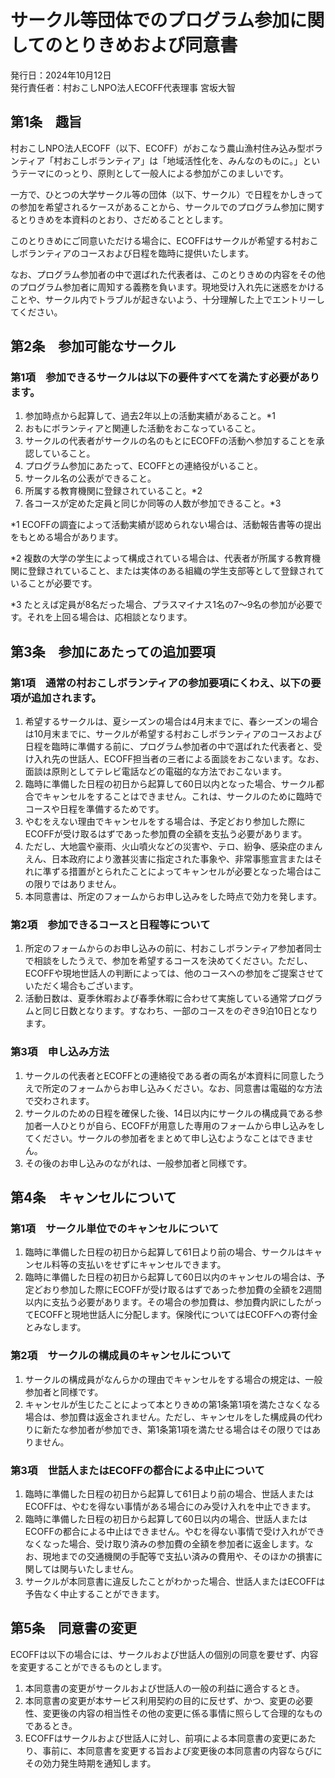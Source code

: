 # サークル等団体でのプログラム参加に関してのとりきめおよび同意書
発行日：2024年10月12日  
発行責任者：村おこしNPO法人ECOFF代表理事 宮坂大智
## 第1条　趣旨
村おこしNPO法人ECOFF（以下、ECOFF）がおこなう農山漁村住み込み型ボランティア「村おこしボランティア」は「地域活性化を、みんなのものに。」というテーマにのっとり、原則として一般人による参加がこのましいです。

一方で、ひとつの大学サークル等の団体（以下、サークル）で日程をかしきっての参加を希望されるケースがあることから、サークルでのプログラム参加に関するとりきめを本資料のとおり、さだめることとします。

このとりきめにご同意いただける場合に、ECOFFはサークルが希望する村おこしボランティアのコースおよび日程を臨時に提供いたします。

なお、プログラム参加者の中で選ばれた代表者は、このとりきめの内容をその他のプログラム参加者に周知する義務を負います。現地受け入れ先に迷惑をかけることや、サークル内でトラブルが起きないよう、十分理解した上でエントリーしてください。
## 第2条　参加可能なサークル
### 第1項　参加できるサークルは以下の要件すべてを満たす必要があります。
1. 参加時点から起算して、過去2年以上の活動実績があること。*1
2. おもにボランティアと関連した活動をおこなっていること。
3. サークルの代表者がサークルの名のもとにECOFFの活動へ参加することを承認していること。
4. プログラム参加にあたって、ECOFFとの連絡役がいること。
5. サークル名の公表ができること。
6. 所属する教育機関に登録されていること。*2
7. 各コースが定めた定員と同じか同等の人数が参加できること。*3

*1  ECOFFの調査によって活動実績が認められない場合は、活動報告書等の提出をもとめる場合があります。

*2 複数の大学の学生によって構成されている場合は、代表者が所属する教育機関に登録されていること、または実体のある組織の学生支部等として登録されていることが必要です。

*3 たとえば定員が8名だった場合、プラスマイナス1名の7〜9名の参加が必要です。それを上回る場合は、応相談となります。
## 第3条　参加にあたっての追加要項
### 第1項　通常の村おこしボランティアの参加要項にくわえ、以下の要項が追加されます。
1. 希望するサークルは、夏シーズンの場合は4月末までに、春シーズンの場合は10月末までに、サークルが希望する村おこしボランティアのコースおよび日程を臨時に準備する前に、プログラム参加者の中で選ばれた代表者と、受け入れ先の世話人、ECOFF担当者の三者による面談をおこないます。なお、面談は原則としてテレビ電話などの電磁的な方法でおこないます。
2. 臨時に準備した日程の初日から起算して60日以内となった場合、サークル都合でキャンセルをすることはできません。これは、サークルのために臨時でコースや日程を準備するためです。
3. やむをえない理由でキャンセルをする場合は、予定どおり参加した際にECOFFが受け取るはずであった参加費の全額を支払う必要があります。
4. ただし、大地震や豪雨、火山噴火などの災害や、テロ、紛争、感染症のまんえん、日本政府により激甚災害に指定された事象や、非常事態宣言またはそれに準ずる措置がとられたことによってキャンセルが必要となった場合はこの限りではありません。
5. 本同意書は、所定のフォームからお申し込みをした時点で効力を発します。
### 第2項　参加できるコースと日程等について
1. 所定のフォームからのお申し込みの前に、村おこしボランティア参加者同士で相談をしたうえで、参加を希望するコースを決めてください。ただし、ECOFFや現地世話人の判断によっては、他のコースへの参加をご提案させていただく場合もございます。
2. 活動日数は、夏季休暇および春季休暇に合わせて実施している通常プログラムと同じ日数となります。すなわち、一部のコースをのぞき9泊10日となります。
### 第3項　申し込み方法
1. サークルの代表者とECOFFとの連絡役である者の両名が本資料に同意したうえで所定のフォームからお申し込みください。なお、同意書は電磁的な方法で交わされます。
2. サークルのための日程を確保した後、14日以内にサークルの構成員である参加者一人ひとりが自ら、ECOFFが用意した専用のフォームから申し込みをしてください。サークルの参加者をまとめて申し込むようなことはできません。
5. その後のお申し込みのながれは、一般参加者と同様です。
## 第4条　キャンセルについて
### 第1項　サークル単位でのキャンセルについて
1. 臨時に準備した日程の初日から起算して61日より前の場合、サークルはキャンセル料等の支払いをせずにキャンセルできます。
2. 臨時に準備した日程の初日から起算して60日以内のキャンセルの場合は、予定どおり参加した際にECOFFが受け取るはずであった参加費の全額を2週間以内に支払う必要があります。その場合の参加費は、参加費内訳にしたがってECOFFと現地世話人に分配します。保険代についてはECOFFへの寄付金とみなします。
### 第2項　サークルの構成員のキャンセルについて
1. サークルの構成員がなんらかの理由でキャンセルをする場合の規定は、一般参加者と同様です。
2. キャンセルが生じたことによって本とりきめの第1条第1項を満たさなくなる場合は、参加費は返金されません。ただし、キャンセルをした構成員の代わりに新たな参加者が参加でき、第1条第1項を満たせる場合はその限りではありません。
### 第3項　世話人またはECOFFの都合による中止について
1. 臨時に準備した日程の初日から起算して61日より前の場合、世話人またはECOFFは、やむを得ない事情がある場合にのみ受け入れを中止できます。
2. 臨時に準備した日程の初日から起算して60日以内の場合、世話人またはECOFFの都合による中止はできません。やむを得ない事情で受け入れができなくなった場合、受け取り済みの参加費の全額を参加者に返金します。なお、現地までの交通機関の手配等で支払い済みの費用や、そのほかの損害に関しては関与いたしません。
3. サークルが本同意書に違反したことがわかった場合、世話人またはECOFFは予告なく中止することができます。
## 第5条　同意書の変更
ECOFFは以下の場合には、サークルおよび世話人の個別の同意を要せず、内容を変更することができるものとします。
1. 本同意書の変更がサークルおよび世話人の一般の利益に適合するとき。
2. 本同意書の変更が本サービス利用契約の目的に反せず、かつ、変更の必要性、変更後の内容の相当性その他の変更に係る事情に照らして合理的なものであるとき。
3. ECOFFはサークルおよび世話人に対し、前項による本同意書の変更にあたり、事前に、本同意書を変更する旨および変更後の本同意書の内容ならびにその効力発生時期を通知します。
